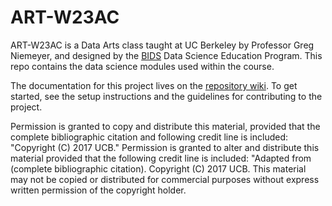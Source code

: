 # ART-W23AC
ART-W23AC is a Data Arts class taught at UC Berkeley by Professor Greg Niemeyer, and designed by the [BIDS](https://bids.berkeley.edu) Data Science Education Program. This repo contains the data science modules used within the course.

The documentation for this project lives on the [repository wiki](https://github.com/ds-modules/ART-W23AC/wiki). To get started, see the setup instructions and the guidelines for contributing to the project.

Permission is granted to copy and distribute this material, provided that the complete bibliographic citation and following credit line is included: "Copyright (C) 2017 UCB." Permission is granted to alter and distribute this material provided that the following credit line is included: "Adapted from (complete bibliographic citation). Copyright (C) 2017 UCB. This material may not be copied or distributed for commercial purposes without express written permission of the copyright holder.
